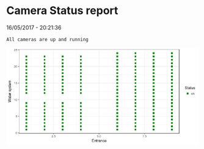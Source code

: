 Camera Status report
================
16/05/2017 - 20:21:36

    All cameras are up and running

![](camreport_files/figure-markdown_github/unnamed-chunk-2-1.png)
